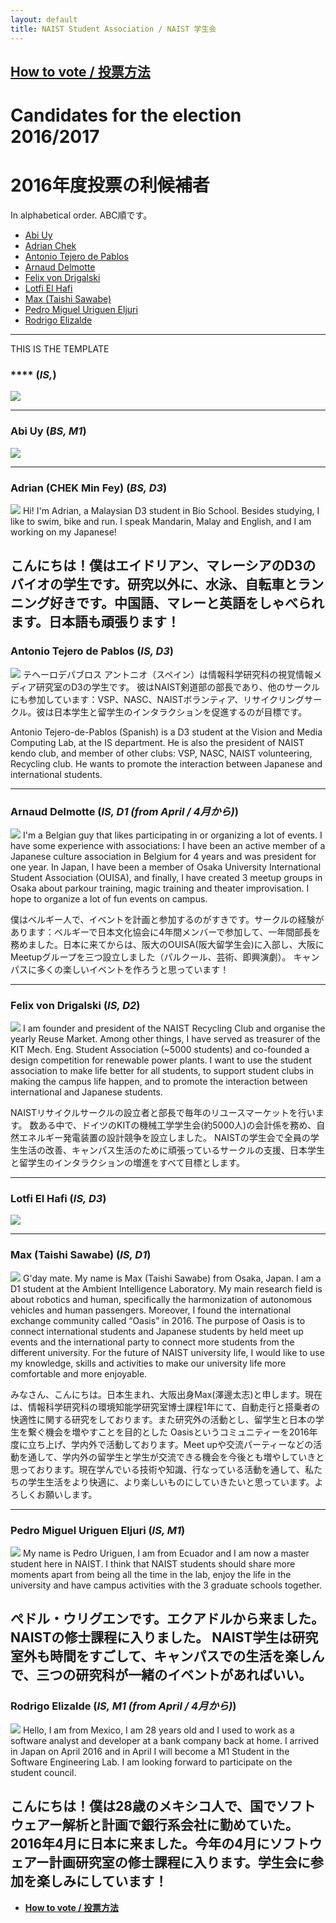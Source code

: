 ```yaml
---
layout: default
title: NAIST Student Association / NAIST 学生会
---
```



**[How to vote / 投票方法](../voting)**
---

# Candidates for the election 2016/2017

# 2016年度投票の利候補者

In alphabetical order. ABC順です。

- [Abi Uy](#abi)
- [Adrian Chek](#adrian)
- [Antonio Tejero de Pablos](#antonio)
- [Arnaud Delmotte](#arnaud)
- [Felix von Drigalski](#felix)
- [Lotfi El Hafi](#lotfi)
- [Max (Taishi Sawabe)](#max)
- [Pedro Miguel Uriguen Eljuri](#pedro)
- [Rodrigo Elizalde](#rodrigo)


---
THIS IS THE TEMPLATE
### <a name=""></a> **** (*IS,*)
![](election2016/.jpg)

---

### <a name="abi"></a> **Abi Uy** (*BS, M1*)
![](election2016/abi.jpg)

---

### <a name="adrian"></a> **Adrian (CHEK Min Fey)** (*BS, D3*)
![](election2016/adrian.jpg)
Hi! I'm Adrian, a Malaysian D3 student in Bio School. Besides studying, I like to swim, bike and run. I speak Mandarin, Malay and English, and I am working on my Japanese!

こんにちは！僕はエイドリアン、マレーシアのD3のバイオの学生です。研究以外に、水泳、自転車とランニング好きです。中国語、マレーと英語をしゃべられます。日本語も頑張ります！
---

### <a name="antonio"></a> **Antonio Tejero de Pablos** (*IS, D3*)
![](election2016/antonio.png)
テヘーロデパブロス アントニオ（スペイン）は情報科学研究科の視覚情報メディア研究室のD3の学生です。
彼はNAIST剣道部の部長であり、他のサークルにも参加しています：VSP、NASC、NAISTボランティア、リサイクリングサークル。彼は日本学生と留学生のインタラクションを促進するのが目標です。

Antonio Tejero-de-Pablos (Spanish) is a D3 student at the Vision and Media Computing Lab, at the IS department.
He is also the president of NAIST kendo club, and member of other clubs: VSP, NASC, NAIST volunteering, Recycling club.
He wants to promote the interaction between Japanese and international students.

---

### <a name="arnaud"></a> **Arnaud Delmotte** (*IS, D1 (from April / 4月から)*)
![](election2016/arnaud.jpg)
I'm a Belgian guy that likes participating in or organizing a lot of events. I have some experience with associations: I have been an active member of a Japanese culture association in Belgium for 4 years and was president for one year. In Japan, I have been a member of Osaka University International Student Association (OUISA), and finally, I have created 3 meetup groups in Osaka about parkour training, magic training and theater improvisation.
I hope to organize a lot of fun events on campus.

僕はベルギー人で、イベントを計画と参加するのがすきです。サークルの経験があります：ベルギーで日本文化協会に4年間メンバーで参加して、一年間部長を務めました。日本に来てからは、阪大のOUISA(阪大留学生会)に入部し、大阪にMeetupグループを三つ設立しました（パルクール、芸術、即興演劇）。
キャンパスに多くの楽しいイベントを作ろうと思っています！

---
### <a name="felix"></a> **Felix von Drigalski** (*IS, D2*)
[![](election2016/felix.jpg)](election2016/felix_b.jpg)
I am founder and president of the NAIST Recycling Club and organise the yearly Reuse Market.
Among other things, I have served as treasurer of the KIT Mech. Eng. Student Association (~5000 students) and co-founded a design competition for renewable power plants.
I want to use the student association to make life better for all students, to support student clubs in making the campus life happen, and to promote the interaction between international and Japanese students.

NAISTリサイクルサークルの設立者と部長で毎年のリユースマーケットを行います。
数ある中で、ドイツのKITの機械工学学生会(約5000人)の会計係を務め、自然エネルギー発電装置の設計競争を設立しました。
NAISTの学生会で全員の学生生活の改善、キャンパス生活のために頑張っているサークルの支援、日本学生と留学生のインタラクションの増進をすべて目標とします。

---

### <a name="lotfi"></a> **Lotfi El Hafi** (*IS, D3*)
![](election2016/lotfi.jpg)

---

### <a name="max"></a> **Max (Taishi Sawabe)** (*IS, D1*)
![](election2016/.jpg)
G'day mate. My name is Max (Taishi Sawabe) from Osaka, Japan. I am a D1 student at the Ambient Intelligence Laboratory. My main research field is about robotics and human, specifically the harmonization of autonomous vehicles and human passengers. Moreover, I found the international exchange community called “Oasis” in 2016. The purpose of Oasis is to connect international students and Japanese students by held meet up events and the international party to connect more students from the different university. For the future of NAIST university life, I would like to use my knowledge, skills and activities to make our university life more comfortable and more enjoyable.

みなさん、こんにちは。日本生まれ、大阪出身Max(澤邊太志)と申します。現在は、情報科学研究科の環境知能学研究室博士課程1年にて、自動走行と搭乗者の快適性に関する研究をしております。また研究外の活動とし、留学生と日本の学生を繋ぐ機会を増やすことを目的とした Oasisというコミュニティーを2016年度に立ち上げ、学内外で活動しております。Meet upや交流パーティーなどの活動を通して、学内外の留学生と学生が交流できる機会を今後とも増やしていきと思っております。現在学んでいる技術や知識、行なっている活動を通して、私たちの学生生活をより快適に、より楽しいものにしていきたいと思っています。よろしくお願いします。

---

### <a name="pedro"></a> **Pedro Miguel Uriguen Eljuri** (*IS, M1*)
![](election2016/pedro.jpg)
My name is Pedro Uriguen, I am from Ecuador and I am now a master student here in NAIST.
I think that NAIST students should share more moments apart from being all the time in the lab, enjoy the life in the university and have campus activities with the 3 graduate schools together.

ぺドル・ウリグエンです。エクアドルから来ました。NAISTの修士課程に入りました。
NAIST学生は研究室外も時間をすごして、キャンパスでの生活を楽しんで、三つの研究科が一緒のイベントがあればいい。
---

### <a name="rodrigo"></a> **Rodrigo Elizalde** (*IS, M1 (from April / 4月から)*)
![](election2016/rodrigo.jpg)
Hello, I am from Mexico, I am 28 years old and I used to work as a software analyst and developer at a bank company back at home. I arrived in Japan on April 2016 and in April I will become a M1 Student in the Software Engineering Lab. I am looking forward to participate on the student council.

こんにちは！僕は28歳のメキシコ人で、国でソフトウェアー解析と計画で銀行系会社に勤めていた。2016年4月に日本に来ました。今年の4月にソフトウェアー計画研究室の修士課程に入ります。学生会に参加を楽しみにしています！
---

* **[How to vote / 投票方法](../voting)**
